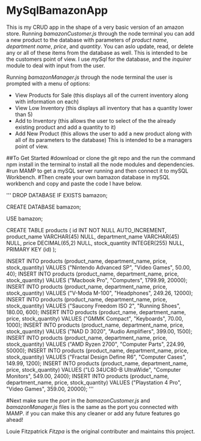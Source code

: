 # MySqlBamazonApp


This is my CRUD app in the shape of a very basic version of an amazon store. 
Running *bamazonCustomer.js* through the node terminal you can add a new product to the database with parameters of *product name*, *department name*, *price*, and *quantity*.
You can aslo update, read, or delete any or all of these items from the database as well.
This is intended to be the customers point of view.
I use *mySql* for the database, and the *inquirer* module to deal with input from the user.

Running *bamazonManager.js* through the node terminal the user is prompted with a menu of options:
* View Products for Sale (this displays all of the current inventory along with information on each)
* View Low Inventory (this displays all inventory that has a quantity lower than 5)
* Add to Inventory (this allows the user to select of the the already existing product and add a quantity to it)
* Add New Product (this allows the user to add a new product along with all of its parameters to the database)
This is intended to be a managers point of view.


##To Get Started
#download or clone the git repo and the run the command npm install in the terminal to install all the node modules and dependencies.
#run MAMP to get a mySQL server running and then connect it to mySQL Workbench.
#Then create your own bamazon database in mySQL workbench and copy and paste the code I have below.

'''
DROP DATABASE IF EXISTS bamazon;

CREATE DATABASE bamazon;

USE bamazon;

CREATE TABLE products (
  id INT NOT NULL AUTO_INCREMENT,
  product_name VARCHAR(45) NULL,
  department_name VARCHAR(45) NULL,
  price DECIMAL(65,2) NULL,
  stock_quantity INTEGER(255) NULL,
  PRIMARY KEY (id)
);


INSERT INTO products (product_name, department_name, price, stock_quantity)
VALUES ("Nintendo Advanced SP", "Video Games", 50.00, 40);
INSERT INTO products (product_name, department_name, price, stock_quantity)
VALUES ("Macbook Pro", "Computers", 1799.99, 20000);
INSERT INTO products (product_name, department_name, price, stock_quantity)
VALUES ("V-Moda M-100", "Headphones", 249.26, 12000);
INSERT INTO products (product_name, department_name, price, stock_quantity)
VALUES ("Saucony Freedom ISO 2", "Running Shoes", 180.00, 600);
INSERT INTO products (product_name, department_name, price, stock_quantity)
VALUES ("GMMK Compact", "Keyboards", 70.00, 1000);
INSERT INTO products (product_name, department_name, price, stock_quantity)
VALUES ("NAD D 3020", "Audio Amplifiers", 399.00, 1500);
INSERT INTO products (product_name, department_name, price, stock_quantity)
VALUES ("AMD Ryzen 2700", "Computer Parts", 224.99, 50000);
INSERT INTO products (product_name, department_name, price, stock_quantity)
VALUES ("Fractal Design Define R6", "Computer Cases", 149.99, 1200);
INSERT INTO products (product_name, department_name, price, stock_quantity)
VALUES ("LG 34UC80-B UltraWide", "Computer Monitors", 549.00, 2400);
INSERT INTO products (product_name, department_name, price, stock_quantity)
VALUES ("Playstation 4 Pro", "Video Games", 359.00, 20000);
'''

#Next make sure the *port* in the *bamazonCustomer.js* and *bamazonManager.js* files is the same as the port you connected with MAMP.
if you can make this any cleaner or add any future features go ahead!

Louie Fitzpatrick *Fitzpa* is the original contributer and maintains this project.
